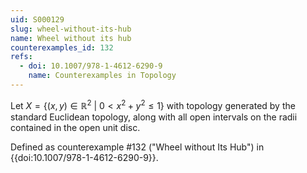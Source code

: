 ```yaml
---
uid: S000129
slug: wheel-without-its-hub
name: Wheel without its hub
counterexamples_id: 132
refs:
  - doi: 10.1007/978-1-4612-6290-9
    name: Counterexamples in Topology
---
```

Let $X = \{(x,y) \in \mathbb{R}^2\ |\ 0< x^2 + y^2 \leq 1\}$ with topology generated by the standard Euclidean topology, along with all open intervals on the radii contained in the open unit disc.

Defined as counterexample #132 ("Wheel without Its Hub")
in {{doi:10.1007/978-1-4612-6290-9}}.
